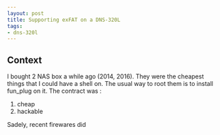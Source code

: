 ```yaml
---
layout: post
title: Supporting exFAT on a DNS-320L
tags:
- dns-320l
---
```

## Context

I bought 2 NAS box a while ago (2014, 2016). They were the cheapest things that I could have a shell on. The usual way to root them is to install fun_plug on it. The contract was :

1. cheap
2. hackable

Sadely, recent firewares did
